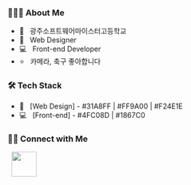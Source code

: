 <h3> 👨🏻‍💻  About Me </h3>

- 🏫 &nbsp; 광주소프트웨어마이스터고등학교
- :art: &nbsp; Web Designer
- 💻 &nbsp; Front-end Developer
- ⭐️ &nbsp; 카메라, 축구 좋아합니다


<h3>🛠  Tech Stack</h3>

- :art: &nbsp; [Web Design] - #31A8FF | #FF9A00 | #F24E1E 
- 💻 &nbsp; [Front-end] - #4FC08D | #1867C0



<h3> 🤝🏻  Connect with Me </h3>

&nbsp; <a href="https://www.instagram.com/rhnrmrme/" target="_blank" rel="noopener noreferrer"><img src="https://img.icons8.com/plasticine/100/000000/instagram-new.png" width="50" /></a>  
